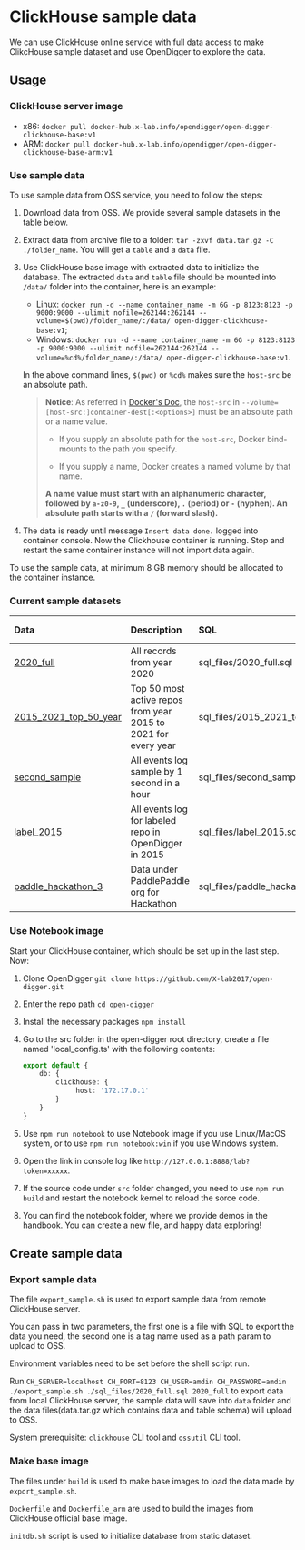 # ClickHouse sample data

We can use ClickHouse online service with full data access to make ClikcHouse sample dataset and use OpenDigger to explore the data.

## Usage

### ClickHouse server image

- x86: `docker pull docker-hub.x-lab.info/opendigger/open-digger-clickhouse-base:v1`
- ARM: `docker pull docker-hub.x-lab.info/opendigger/open-digger-clickhouse-base-arm:v1`

### Use sample data

To use sample data from OSS service, you need to follow the steps:

1. Download data from OSS. We provide several sample datasets in the table below. 

2. Extract data from archive file to a folder: `tar -zxvf data.tar.gz -C ./folder_name`. You will get a `table` and a `data` file.

3. Use ClickHouse base image with extracted data to initialize the database. The extracted `data` and `table` file should be mounted into `/data/` folder into the container, here is an example:
   - Linux: `docker run -d --name container_name -m 6G -p 8123:8123 -p 9000:9000 --ulimit nofile=262144:262144 --volume=$(pwd)/folder_name/:/data/ open-digger-clickhouse-base:v1`;
   - Windows: `docker run -d --name container_name -m 6G -p 8123:8123 -p 9000:9000 --ulimit nofile=262144:262144 --volume=%cd%/folder_name/:/data/ open-digger-clickhouse-base:v1`.
   
   In the above command lines, `$(pwd)` or `%cd%` makes sure the `host-src` be an absolute path.
   > **Notice**: As referred in [Docker's Doc](https://docs.docker.com/engine/reference/run/#volume-shared-filesystems), the `host-src` in `--volume=[host-src:]container-dest[:<options>]` must be an absolute path or a name value.
   >
   > - If you supply an absolute path for the `host-src`, Docker bind-mounts to the path you specify. 
   >
   > - If you supply a name, Docker creates a named volume by that name.
   >
   > **A name value must start with an alphanumeric character, followed by `a-z0-9`, `_` (underscore), `.` (period) or `-` (hyphen). An absolute path starts with a `/` (forward slash).**

4. The data is ready until message `Insert data done.` logged into container console. Now the Clickhouse container is running. Stop and restart the same container instance will not import data again.

To use the sample data, at minimum 8 GB memory should be allocated to the container instance.

### Current sample datasets

| Data | Description | SQL | Record counts | Uncompressed size | Compressed size | Imported size(est.) | Import time(est.) |
|:---|:---|:---|:---|:---|:---|:---|:---|
| [2020_full](https://oss.x-lab.info/sample_data/2020_full.tar.gz) | All records from year 2020 | sql_files/2020_full.sql | 855 million | 802 GB | 81 GB | 121 GB | 7 h |
| [2015_2021_top_50_year](https://oss.x-lab.info/sample_data/2015_2021_top50_year.tar.gz) | Top 50 most active repos from year 2015 to 2021 for every year | sql_files/2015_2021_top50_year.sql | 168 million | 117 GB | 8.4 GB | 13 GB | 50 m |
| [second_sample](https://oss.x-lab.info/sample_data/second_sample.tar.gz) | All events log sample by 1 second in a hour | sql_files/second_sample.sql | 62 million | 57 GB | 10 GB | 14 GB | 25 m |
| [label_2015](https://oss.x-lab.info/sample_data/label_2015.tar.gz) | All events log for labeled repo in OpenDigger in 2015 | sql_files/label_2015.sql | 3.5 million | 2.9 GB | 378 MB | 552 MB | 3 m |
| [paddle_hackathon_3](https://oss.x-lab.info/sample_data/paddle_hackathon_3.tar.gz) | Data under PaddlePaddle org for Hackathon | sql_files/paddle_hackathon_3.sql | 803 thousands | 736 MB | 96 MB | 141 MB | 1 m |

### Use Notebook image

Start your ClickHouse container, which should be set up in the last step. Now:

1. Clone OpenDigger `git clone https://github.com/X-lab2017/open-digger.git`

2. Enter the repo path `cd open-digger`

3. Install the necessary packages `npm install`

4. Go to the src folder in the open-digger root directory, create a file named 'local_config.ts' with the following contents:

   ```typescript
   export default {
       db: {
           clickhouse: {
                host: '172.17.0.1'
           }
       }
   }
   ```

5. Use `npm run notebook` to use Notebook image if you use Linux/MacOS system, or to use `npm run notebook:win` if you use Windows system.

6. Open the link in console log like `http://127.0.0.1:8888/lab?token=xxxxx`.

7. If the source code under `src` folder changed, you need to use `npm run build` and restart the notebook kernel to reload the sorce code.

8. You can find the notebook folder, where we provide demos in the handbook. You can create a new file, and happy data exploring!

## Create sample data

### Export sample data

The file `export_sample.sh` is used to export sample data from remote ClickHouse server.

You can pass in two parameters, the first one is a file with SQL to export the data you need, the second one is a tag name used as a path param to upload to OSS.

Environment variables need to be set before the shell script run.

Run `CH_SERVER=localhost CH_PORT=8123 CH_USER=amdin CH_PASSWORD=amdin ./export_sample.sh ./sql_files/2020_full.sql 2020_full` to export data from local ClickHouse server, the sample data will save into `data` folder and the data files(data.tar.gz which contains data and table schema) will upload to OSS.

System prerequisite: `clickhouse` CLI tool and `ossutil` CLI tool.

### Make base image

The files under `build` is used to make base images to load the data made by `export_sample.sh`.

`Dockerfile` and `Dockerfile_arm` are used to build the images from ClickHouse official base image.

`initdb.sh` script is used to initialize database from static dataset.
